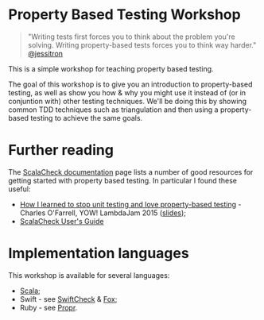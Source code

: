 # Property Based Testing Workshop

> "Writing tests first forces you to think about the problem you're solving. Writing property-based tests forces you to think way harder." [@jessitron](https://twitter.com/jessitron/status/327480330900611072)

This is a simple workshop for teaching property based testing.

The goal of this workshop is to give you an introduction to property-based testing, as well as show you how & why you
might use it instead of (or in conjuntion with) other testing techniques. We'll be doing this by showing common TDD
techniques such as triangulation and then using a property-based testing to achieve the same goals.

# Further reading

The [ScalaCheck documentation](https://www.scalacheck.org/documentation.html) page lists a number of good resources for
getting started with property based testing. In particular I found these useful:

* [How I learned to stop unit testing and love property-based testing](https://yow.eventer.com/yow-lambda-jam-2015-1305/practical-property-based-testing-by-charles-o-farrell-1884) - Charles O'Farrell, YOW! LambdaJam 2015 ([slides]( (http://blog.charleso.org/property-testing-preso/yowlj2015.html)));
* [ScalaCheck User's Guide](https://github.com/rickynils/scalacheck/blob/master/doc/UserGuide.md)

# Implementation languages

This workshop is available for several languages:

* [Scala](./scala/README.md);
* Swift - see [SwiftCheck](https://github.com/typelift/SwiftCheck) & [Fox](https://github.com/jeffh/Fox);
* Ruby -  see [Propr](https://github.com/kputnam/propr).

